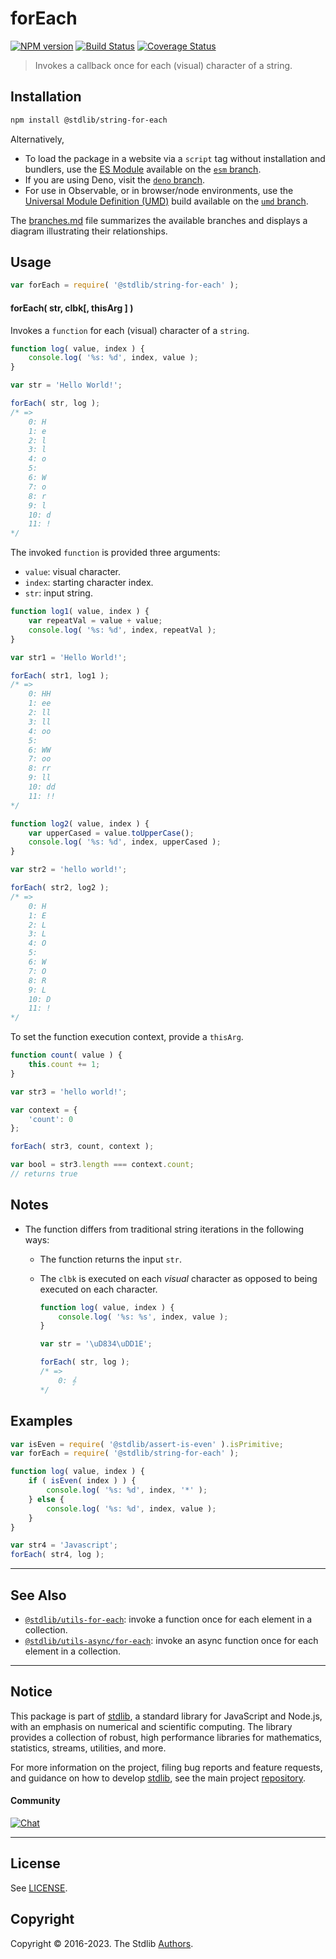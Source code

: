 <!--

@license Apache-2.0

Copyright (c) 2023 The Stdlib Authors.

Licensed under the Apache License, Version 2.0 (the "License");
you may not use this file except in compliance with the License.
You may obtain a copy of the License at

   http://www.apache.org/licenses/LICENSE-2.0

Unless required by applicable law or agreed to in writing, software
distributed under the License is distributed on an "AS IS" BASIS,
WITHOUT WARRANTIES OR CONDITIONS OF ANY KIND, either express or implied.
See the License for the specific language governing permissions and
limitations under the License.

-->

# forEach

[![NPM version][npm-image]][npm-url] [![Build Status][test-image]][test-url] [![Coverage Status][coverage-image]][coverage-url] <!-- [![dependencies][dependencies-image]][dependencies-url] -->

> Invokes a callback once for each (visual) character of a string.

<!-- Section to include introductory text. Make sure to keep an empty line after the intro `section` element and another before the `/section` close. -->

<section class="intro">

</section>

<!-- /.intro -->

<!-- Package usage documentation. -->

<section class="installation">

## Installation

```bash
npm install @stdlib/string-for-each
```

Alternatively,

-   To load the package in a website via a `script` tag without installation and bundlers, use the [ES Module][es-module] available on the [`esm` branch][esm-url].
-   If you are using Deno, visit the [`deno` branch][deno-url].
-   For use in Observable, or in browser/node environments, use the [Universal Module Definition (UMD)][umd] build available on the [`umd` branch][umd-url].

The [branches.md][branches-url] file summarizes the available branches and displays a diagram illustrating their relationships.

</section>

<section class="usage">

## Usage

```javascript
var forEach = require( '@stdlib/string-for-each' );
```

#### forEach( str, clbk\[, thisArg ] )

Invokes a `function` for each (visual) character of a `string`.

```javascript
function log( value, index ) {
    console.log( '%s: %d', index, value );
}

var str = 'Hello World!';

forEach( str, log );
/* =>
    0: H
    1: e
    2: l
    3: l
    4: o
    5:
    6: W
    7: o
    8: r
    9: l
    10: d
    11: !
*/
```

The invoked `function` is provided three arguments:

-   `value`: visual character.
-   `index`: starting character index.
-   `str`: input string.

```javascript
function log1( value, index ) {
    var repeatVal = value + value;
    console.log( '%s: %d', index, repeatVal );
}

var str1 = 'Hello World!';

forEach( str1, log1 );
/* =>
    0: HH
    1: ee
    2: ll
    3: ll
    4: oo
    5:
    6: WW
    7: oo
    8: rr
    9: ll
    10: dd
    11: !!
*/

function log2( value, index ) {
    var upperCased = value.toUpperCase();
    console.log( '%s: %d', index, upperCased );
}

var str2 = 'hello world!';

forEach( str2, log2 );
/* =>
    0: H
    1: E
    2: L
    3: L
    4: O
    5:
    6: W
    7: O
    8: R
    9: L
    10: D
    11: !
*/
```

To set the function execution context, provide a `thisArg`.

```javascript
function count( value ) {
    this.count += 1;
}

var str3 = 'hello world!';

var context = {
    'count': 0
};

forEach( str3, count, context );

var bool = str3.length === context.count;
// returns true
```

</section>

<!-- /.usage -->

<!-- Package usage notes. Make sure to keep an empty line after the `section` element and another before the `/section` close. -->

<section class="notes">

## Notes

-   The function differs from traditional string iterations in the following ways:

    -   The function returns the input `str`.

    -   The `clbk` is executed on each _visual_ character as opposed to being executed on each character.

        ```javascript
        function log( value, index ) {
            console.log( '%s: %s', index, value );
        }

        var str = '\uD834\uDD1E';

        forEach( str, log );
        /* =>
            0: 𝄞
        */
        ```

</section>

<!-- /.notes -->

<!-- Package usage examples. -->

<section class="examples">

## Examples

<!-- eslint no-undef: "error" -->

```javascript
var isEven = require( '@stdlib/assert-is-even' ).isPrimitive;
var forEach = require( '@stdlib/string-for-each' );

function log( value, index ) {
    if ( isEven( index ) ) {
        console.log( '%s: %d', index, '*' );
    } else {
        console.log( '%s: %d', index, value );
    }
}

var str4 = 'Javascript';
forEach( str4, log );
```

</section>

<!-- /.examples -->

<!-- Section to include cited references. If references are included, add a horizontal rule *before* the section. Make sure to keep an empty line after the `section` element and another before the `/section` close. -->

<section class="references">

</section>

<!-- /.references -->

<!-- Section for related `stdlib` packages. Do not manually edit this section, as it is automatically populated. -->

<section class="related">

* * *

## See Also

-   <span class="package-name">[`@stdlib/utils-for-each`][@stdlib/utils/for-each]</span><span class="delimiter">: </span><span class="description">invoke a function once for each element in a collection.</span>
-   <span class="package-name">[`@stdlib/utils-async/for-each`][@stdlib/utils/async/for-each]</span><span class="delimiter">: </span><span class="description">invoke an async function once for each element in a collection.</span>

</section>

<!-- /.related -->

<!-- Section for all links. Make sure to keep an empty line after the `section` element and another before the `/section` close. -->


<section class="main-repo" >

* * *

## Notice

This package is part of [stdlib][stdlib], a standard library for JavaScript and Node.js, with an emphasis on numerical and scientific computing. The library provides a collection of robust, high performance libraries for mathematics, statistics, streams, utilities, and more.

For more information on the project, filing bug reports and feature requests, and guidance on how to develop [stdlib][stdlib], see the main project [repository][stdlib].

#### Community

[![Chat][chat-image]][chat-url]

---

## License

See [LICENSE][stdlib-license].


## Copyright

Copyright &copy; 2016-2023. The Stdlib [Authors][stdlib-authors].

</section>

<!-- /.stdlib -->

<!-- Section for all links. Make sure to keep an empty line after the `section` element and another before the `/section` close. -->

<section class="links">

[npm-image]: http://img.shields.io/npm/v/@stdlib/string-for-each.svg
[npm-url]: https://npmjs.org/package/@stdlib/string-for-each

[test-image]: https://github.com/stdlib-js/string-for-each/actions/workflows/test.yml/badge.svg?branch=main
[test-url]: https://github.com/stdlib-js/string-for-each/actions/workflows/test.yml?query=branch:main

[coverage-image]: https://img.shields.io/codecov/c/github/stdlib-js/string-for-each/main.svg
[coverage-url]: https://codecov.io/github/stdlib-js/string-for-each?branch=main

<!--

[dependencies-image]: https://img.shields.io/david/stdlib-js/string-for-each.svg
[dependencies-url]: https://david-dm.org/stdlib-js/string-for-each/main

-->

[chat-image]: https://img.shields.io/gitter/room/stdlib-js/stdlib.svg
[chat-url]: https://app.gitter.im/#/room/#stdlib-js_stdlib:gitter.im

[stdlib]: https://github.com/stdlib-js/stdlib

[stdlib-authors]: https://github.com/stdlib-js/stdlib/graphs/contributors

[umd]: https://github.com/umdjs/umd
[es-module]: https://developer.mozilla.org/en-US/docs/Web/JavaScript/Guide/Modules

[deno-url]: https://github.com/stdlib-js/string-for-each/tree/deno
[umd-url]: https://github.com/stdlib-js/string-for-each/tree/umd
[esm-url]: https://github.com/stdlib-js/string-for-each/tree/esm
[branches-url]: https://github.com/stdlib-js/string-for-each/blob/main/branches.md

[stdlib-license]: https://raw.githubusercontent.com/stdlib-js/string-for-each/main/LICENSE

<!-- <related-links> -->

[@stdlib/utils/for-each]: https://github.com/stdlib-js/utils-for-each

[@stdlib/utils/async/for-each]: https://github.com/stdlib-js/utils-async-for-each

<!-- </related-links> -->

</section>

<!-- /.links -->
